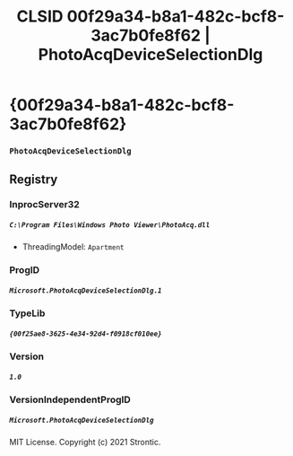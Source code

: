 ﻿---
title: "CLSID 00f29a34-b8a1-482c-bcf8-3ac7b0fe8f62 | PhotoAcqDeviceSelectionDlg"
excerpt: What is COM-Object CLSID 00f29a34-b8a1-482c-bcf8-3ac7b0fe8f62?
---

# {00f29a34-b8a1-482c-bcf8-3ac7b0fe8f62}

### `PhotoAcqDeviceSelectionDlg`

## Registry


### InprocServer32

##### `C:\Program Files\Windows Photo Viewer\PhotoAcq.dll`
* ThreadingModel: `Apartment`

### ProgID

##### `Microsoft.PhotoAcqDeviceSelectionDlg.1`

### TypeLib

##### `{00f25ae8-3625-4e34-92d4-f0918cf010ee}`

### Version

##### `1.0`

### VersionIndependentProgID

##### `Microsoft.PhotoAcqDeviceSelectionDlg`

MIT License. Copyright (c) 2021 Strontic.


